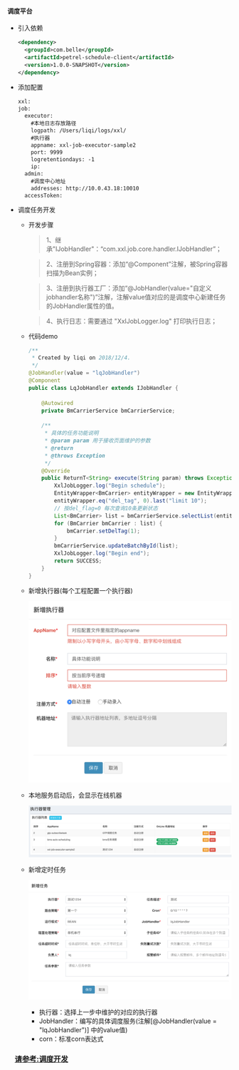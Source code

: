 #### 调度平台
- 引入依赖
  ``` xml
  <dependency>
    <groupId>com.belle</groupId>
    <artifactId>petrel-schedule-client</artifactId>
    <version>1.0.0-SNAPSHOT</version>
  </dependency>
  ```
  
- 添加配置

  ``` property
  xxl:
  job:
    executor:
      #本地日志存放路径
      logpath: /Users/liqi/logs/xxl/
      #执行器
      appname: xxl-job-executor-sample2
      port: 9999
      logretentiondays: -1
      ip:
    admin:
      #调度中心地址
      addresses: http://10.0.43.18:10010
    accessToken:
  ```
  
- 调度任务开发
  - 开发步骤
  
    >1、继承"IJobHandler"：“com.xxl.job.core.handler.IJobHandler”；
    
    >2、注册到Spring容器：添加“@Component”注解，被Spring容器扫描为Bean实例；
    
    >3、注册到执行器工厂：添加“@JobHandler(value="自定义jobhandler名称")”注解，注解value值对应的是调度中心新建任务的JobHandler属性的值。
    
    >4、执行日志：需要通过 "XxlJobLogger.log" 打印执行日志；
  - 代码demo
  
    ``` java
    /**
     * Created by liqi on 2018/12/4.
     */
    @JobHandler(value = "lqJobHandler")
    @Component
    public class LqJobHandler extends IJobHandler {

        @Autowired
        private BmCarrierService bmCarrierService;

        /**
         * 具体的任务功能说明
         * @param param 用于接收页面维护的参数
         * @return
         * @throws Exception
         */
        @Override
        public ReturnT<String> execute(String param) throws Exception {
            XxlJobLogger.log("Begin schedule");
            EntityWrapper<BmCarrier> entityWrapper = new EntityWrapper<>();
            entityWrapper.eq("del_tag", 0).last("limit 10");
            // 按del_flag=0 每次查询10条更新状态
            List<BmCarrier> list = bmCarrierService.selectList(entityWrapper);
            for (BmCarrier bmCarrier : list) {
                bmCarrier.setDelTag(1);
            }
            bmCarrierService.updateBatchById(list);
            XxlJobLogger.log("Begin end");
            return SUCCESS;
        }
    }
    ```
  - 新增执行器(每个工程配置一个执行器)
  
    ![新增执行器](/assets/新增执行器.png)
    
  - 本地服务启动后，会显示在线机器
  
    ![机器注册](/assets/机器注册.png)
    
  - 新增定时任务
  
    ![新增定时任务](/assets/新增定时任务.png)
    
    - 执行器：选择上一步中维护的对应的执行器
    - JobHandler：编写的具体调度服务(注解[@JobHandler(value = "lqJobHandler")] 中的value值)
    - corn：标准corn表达式


### &ensp;&ensp;[请参考:调度开发](http://wiki.wonhigh.cn:8090/pages/viewpage.action?pageId=24877520)